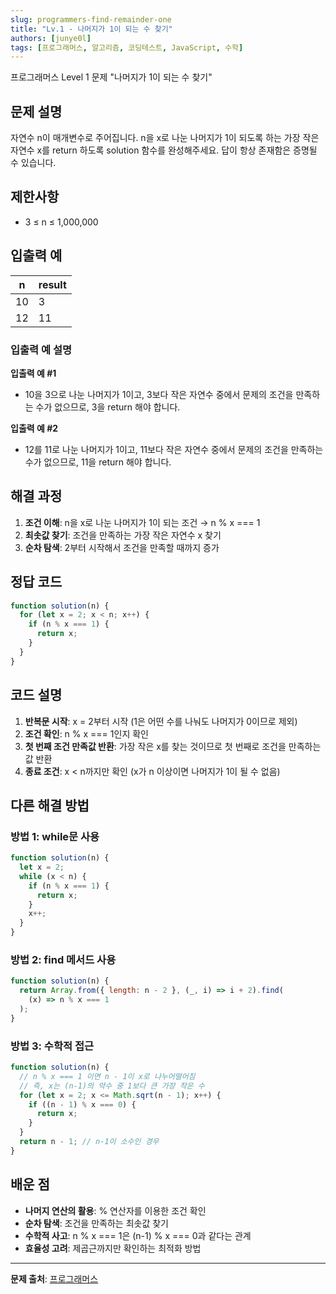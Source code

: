```yaml
---
slug: programmers-find-remainder-one
title: "Lv.1 - 나머지가 1이 되는 수 찾기"
authors: [junye0l]
tags: [프로그래머스, 알고리즘, 코딩테스트, JavaScript, 수학]
---
```


프로그래머스 Level 1 문제 "나머지가 1이 되는 수 찾기"

<!-- truncate -->

## 문제 설명

자연수 n이 매개변수로 주어집니다. n을 x로 나눈 나머지가 1이 되도록 하는 가장 작은 자연수 x를 return 하도록 solution 함수를 완성해주세요. 답이 항상 존재함은 증명될 수 있습니다.

## 제한사항

- 3 ≤ n ≤ 1,000,000

## 입출력 예

| n   | result |
| --- | ------ |
| 10  | 3      |
| 12  | 11     |

### 입출력 예 설명

**입출력 예 #1**

- 10을 3으로 나눈 나머지가 1이고, 3보다 작은 자연수 중에서 문제의 조건을 만족하는 수가 없으므로, 3을 return 해야 합니다.

**입출력 예 #2**

- 12를 11로 나눈 나머지가 1이고, 11보다 작은 자연수 중에서 문제의 조건을 만족하는 수가 없으므로, 11을 return 해야 합니다.

## 해결 과정

1. **조건 이해**: n을 x로 나눈 나머지가 1이 되는 조건 → n % x === 1
2. **최솟값 찾기**: 조건을 만족하는 가장 작은 자연수 x 찾기
3. **순차 탐색**: 2부터 시작해서 조건을 만족할 때까지 증가

## 정답 코드

```javascript
function solution(n) {
  for (let x = 2; x < n; x++) {
    if (n % x === 1) {
      return x;
    }
  }
}
```

## 코드 설명

1. **반복문 시작**: x = 2부터 시작 (1은 어떤 수를 나눠도 나머지가 0이므로 제외)
2. **조건 확인**: n % x === 1인지 확인
3. **첫 번째 조건 만족값 반환**: 가장 작은 x를 찾는 것이므로 첫 번째로 조건을 만족하는 값 반환
4. **종료 조건**: x < n까지만 확인 (x가 n 이상이면 나머지가 1이 될 수 없음)

## 다른 해결 방법

### 방법 1: while문 사용

```javascript
function solution(n) {
  let x = 2;
  while (x < n) {
    if (n % x === 1) {
      return x;
    }
    x++;
  }
}
```

### 방법 2: find 메서드 사용

```javascript
function solution(n) {
  return Array.from({ length: n - 2 }, (_, i) => i + 2).find(
    (x) => n % x === 1
  );
}
```

### 방법 3: 수학적 접근

```javascript
function solution(n) {
  // n % x === 1 이면 n - 1이 x로 나누어떨어짐
  // 즉, x는 (n-1)의 약수 중 1보다 큰 가장 작은 수
  for (let x = 2; x <= Math.sqrt(n - 1); x++) {
    if ((n - 1) % x === 0) {
      return x;
    }
  }
  return n - 1; // n-1이 소수인 경우
}
```

## 배운 점

- **나머지 연산의 활용**: % 연산자를 이용한 조건 확인
- **순차 탐색**: 조건을 만족하는 최솟값 찾기
- **수학적 사고**: n % x === 1은 (n-1) % x === 0과 같다는 관계
- **효율성 고려**: 제곱근까지만 확인하는 최적화 방법

---

**문제 출처**: [프로그래머스](https://programmers.co.kr/)
